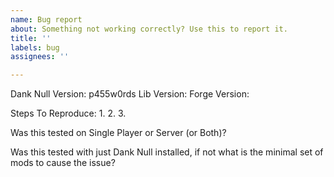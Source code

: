 ```yaml
---
name: Bug report
about: Something not working correctly? Use this to report it.
title: ''
labels: bug
assignees: ''

---
```


Dank Null Version:
p455w0rds Lib Version:
Forge Version:

Steps To Reproduce:
1.
2.
3.

Was this tested on Single Player or Server (or Both)?

Was this tested with just Dank Null installed, if not what is the minimal set of mods to cause the issue?
